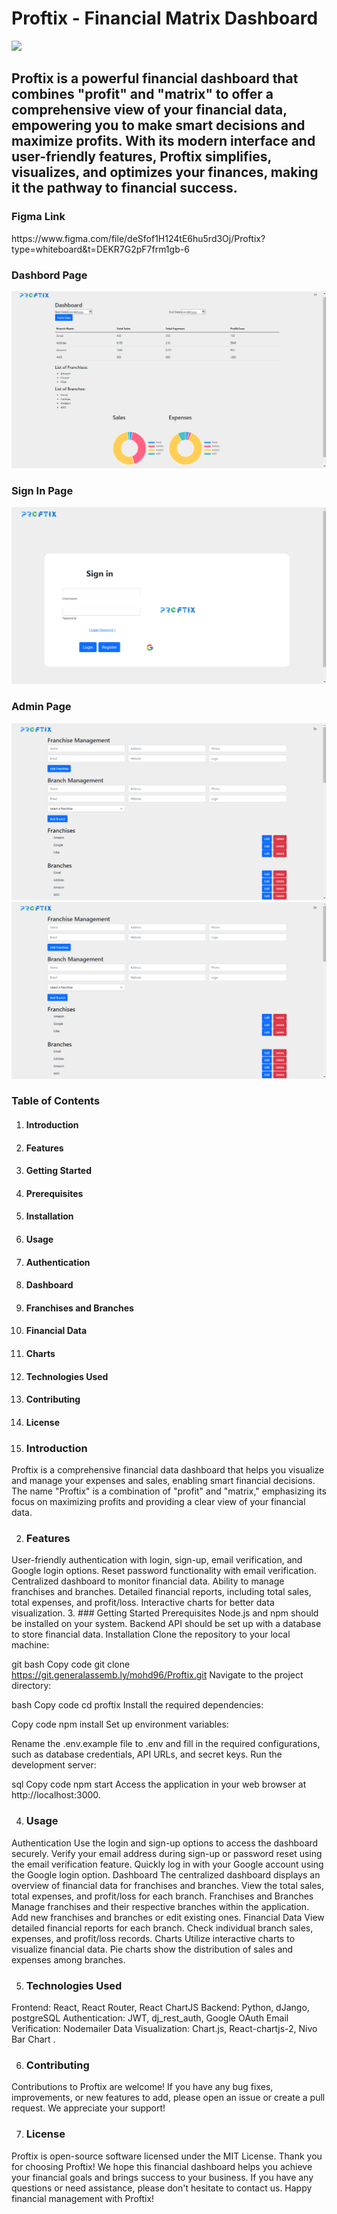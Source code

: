 # Proftix - Financial Matrix Dashboard
<img src="https://i.imgur.com/XCSxO8w_d.webp?maxwidth=760&fidelity=grand" >

## Proftix is a powerful financial dashboard that combines "profit" and "matrix" to offer a comprehensive view of your financial data, empowering you to make smart decisions and maximize profits. With its modern interface and user-friendly features, Proftix simplifies, visualizes, and optimizes your finances, making it the pathway to financial success.

### Figma Link
<link>https://www.figma.com/file/deSfof1H124tE6hu5rd3Oj/Proftix?type=whiteboard&t=DEKR7G2pF7frm1gb-6 </link>

### Dashbord Page
<img src='./frontend/my_react_app/public/Dashbord.png'>

### Sign In Page 
<img src='./frontend/my_react_app/public/signin.png'>

### Admin Page 
<img src='./frontend/my_react_app/public/Adminpage.png'> <img src='./frontend/my_react_app/public/Adminpage2.png'>

### Table of Contents
1. #### Introduction
2. ####  Features
3. #### Getting Started
4. #### Prerequisites
5. #### Installation
6. #### Usage
7. #### Authentication
8. #### Dashboard
9. #### Franchises and Branches
10. #### Financial Data
11. #### Charts
12. #### Technologies Used
13. #### Contributing
14. #### License


1. ### Introduction
Proftix is a comprehensive financial data dashboard that helps you visualize and manage your expenses and sales, enabling smart financial decisions. The name "Proftix" is a combination of "profit" and "matrix," emphasizing its focus on maximizing profits and providing a clear view of your financial data.

2. ###  Features
User-friendly authentication with login, sign-up, email verification, and Google login options.
Reset password functionality with email verification.
Centralized dashboard to monitor financial data.
Ability to manage franchises and branches.
Detailed financial reports, including total sales, total expenses, and profit/loss.
Interactive charts for better data visualization.
3. ### Getting Started
Prerequisites
Node.js and npm should be installed on your system.
Backend API should be set up with a database to store financial data.
Installation
Clone the repository to your local machine:

git bash
Copy code git clone https://git.generalassemb.ly/mohd96/Proftix.git
Navigate to the project directory:

bash
Copy code
cd proftix
Install the required dependencies:

Copy code
npm install
Set up environment variables:

Rename the .env.example file to .env and fill in the required configurations, such as database credentials, API URLs, and secret keys.
Run the development server:

sql
Copy code
npm start
Access the application in your web browser at http://localhost:3000.

4. ### Usage
Authentication
Use the login and sign-up options to access the dashboard securely.
Verify your email address during sign-up or password reset using the email verification feature.
Quickly log in with your Google account using the Google login option.
Dashboard
The centralized dashboard displays an overview of financial data for franchises and branches.
View the total sales, total expenses, and profit/loss for each branch.
Franchises and Branches
Manage franchises and their respective branches within the application.
Add new franchises and branches or edit existing ones.
Financial Data
View detailed financial reports for each branch.
Check individual branch sales, expenses, and profit/loss records.
Charts
Utilize interactive charts to visualize financial data.
Pie charts show the distribution of sales and expenses among branches.

5. ### Technologies Used
Frontend: React, React Router, React ChartJS
Backend: Python, dJango, postgreSQL
Authentication: JWT, dj_rest_auth, Google OAuth
Email Verification: Nodemailer
Data Visualization: Chart.js, React-chartjs-2, Nivo Bar Chart .

6. ### Contributing
Contributions to Proftix are welcome! If you have any bug fixes, improvements, or new features to add, please open an issue or create a pull request. We appreciate your support!

7. ### License
Proftix is open-source software licensed under the MIT License.
Thank you for choosing Proftix! We hope this financial dashboard helps you achieve your financial goals and brings success to your business. If you have any questions or need assistance, please don't hesitate to contact us. Happy financial management with Proftix!
